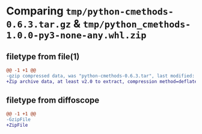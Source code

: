 # Comparing `tmp/python-cmethods-0.6.3.tar.gz` & `tmp/python_cmethods-1.0.0-py3-none-any.whl.zip`

## filetype from file(1)

```diff
@@ -1 +1 @@
-gzip compressed data, was "python-cmethods-0.6.3.tar", last modified: Wed Mar 22 18:52:49 2023, max compression
+Zip archive data, at least v2.0 to extract, compression method=deflate
```

## filetype from diffoscope

```diff
@@ -1 +1 @@
-GzipFile
+ZipFile
```

